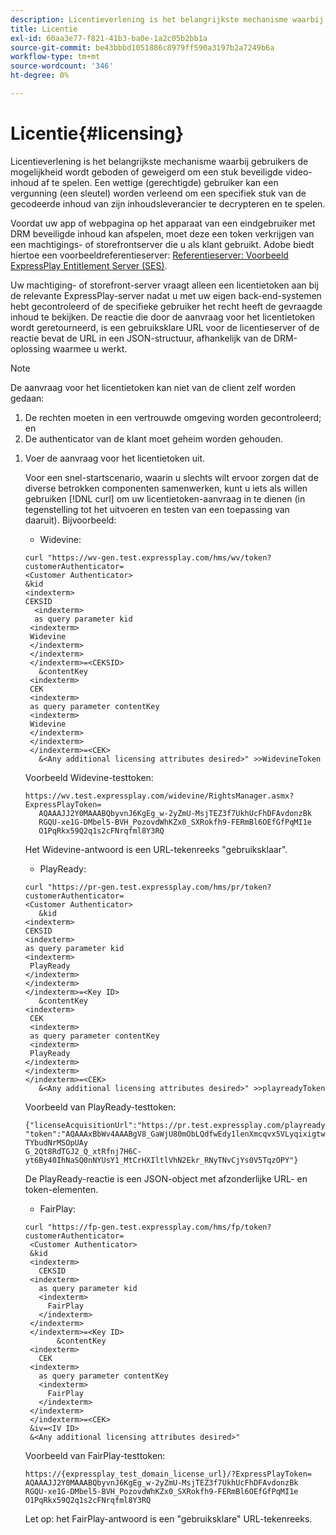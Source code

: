 ```yaml
---
description: Licentieverlening is het belangrijkste mechanisme waarbij gebruikers de mogelijkheid wordt geboden of geweigerd om een stuk beveiligde video-inhoud af te spelen. Een wettige (gerechtigde) gebruiker kan een vergunning (een sleutel) worden verleend om een specifiek stuk van de gecodeerde inhoud van zijn inhoudsleverancier te decrypteren en te spelen.
title: Licentie
exl-id: 60aa3e77-f821-41b3-ba0e-1a2c05b2bb1a
source-git-commit: be43bbbd1051886c8979ff590a3197b2a7249b6a
workflow-type: tm+mt
source-wordcount: '346'
ht-degree: 0%

---
```


# Licentie{#licensing}

Licentieverlening is het belangrijkste mechanisme waarbij gebruikers de mogelijkheid wordt geboden of geweigerd om een stuk beveiligde video-inhoud af te spelen. Een wettige (gerechtigde) gebruiker kan een vergunning (een sleutel) worden verleend om een specifiek stuk van de gecodeerde inhoud van zijn inhoudsleverancier te decrypteren en te spelen.

Voordat uw app of webpagina op het apparaat van een eindgebruiker met DRM beveiligde inhoud kan afspelen, moet deze een token verkrijgen van een machtigings- of storefrontserver die u als klant gebruikt. Adobe biedt hiertoe een voorbeeldreferentieserver: [Referentieserver: Voorbeeld ExpressPlay Entitlement Server (SES)](../../multi-drm-workflows/feature-topics/sees-reference-server.md).

Uw machtiging- of storefront-server vraagt alleen een licentietoken aan bij de relevante ExpressPlay-server nadat u met uw eigen back-end-systemen hebt gecontroleerd of de specifieke gebruiker het recht heeft de gevraagde inhoud te bekijken. De reactie die door de aanvraag voor het licentietoken wordt geretourneerd, is een gebruiksklare URL voor de licentieserver of de reactie bevat de URL in een JSON-structuur, afhankelijk van de DRM-oplossing waarmee u werkt.

>[!NOTE]
>
>De aanvraag voor het licentietoken kan niet van de client zelf worden gedaan:
>1. De rechten moeten in een vertrouwde omgeving worden gecontroleerd; en
>1. De authenticator van de klant moet geheim worden gehouden.


1. Voer de aanvraag voor het licentietoken uit.

   Voor een snel-startscenario, waarin u slechts wilt ervoor zorgen dat de diverse betrokken componenten samenwerken, kunt u iets als willen gebruiken [!DNL curl] om uw licentietoken-aanvraag in te dienen (in tegenstelling tot het uitvoeren en testen van een toepassing van daaruit). Bijvoorbeeld:

   * Widevine:

   ```
   curl "https://wv-gen.test.expressplay.com/hms/wv/token?customerAuthenticator= 
   <Customer Authenticator> 
   &kid 
   <indexterm>
   CEKSID 
     <indexterm>
     as query parameter kid 
    <indexterm>
    Widevine 
    </indexterm> 
    </indexterm> 
    </indexterm>=<CEKSID> 
      &contentKey 
    <indexterm>
    CEK 
    <indexterm>
    as query parameter contentKey 
    <indexterm>
    Widevine 
    </indexterm> 
    </indexterm> 
    </indexterm>=<CEK> 
      &<Any additional licensing attributes desired>" >>WidevineToken 
   ```

   Voorbeeld Widevine-testtoken:

   ```
   https://wv.test.expressplay.com/widevine/RightsManager.asmx?ExpressPlayToken= 
      AQAAAJJ2Y0MAAABQbyvnJ6KgEg_w-2yZmU-MsjTEZ3f7UkhUcFhDFAvdonzBk 
      RGQU-xe1G-DMbel5-BVH_PozovdWhKZx0_SXRokfh9-FERmBl6OEfGfPqMI1e 
      O1PqRkx59Q2q1s2cFNrqfml8Y3RQ 
   ```

   Het Widevine-antwoord is een URL-tekenreeks &quot;gebruiksklaar&quot;.

   * PlayReady:

   ```
   curl "https://pr-gen.test.expressplay.com/hms/pr/token?customerAuthenticator= 
   <Customer Authenticator> 
      &kid 
   <indexterm>
   CEKSID 
   <indexterm>
   as query parameter kid 
   <indexterm>
    PlayReady 
   </indexterm> 
   </indexterm> 
   </indexterm>=<Key ID> 
      &contentKey 
   <indexterm>
    CEK 
    <indexterm>
    as query parameter contentKey 
    <indexterm>
    PlayReady 
   </indexterm> 
   </indexterm> 
   </indexterm>=<CEK> 
      &<Any additional licensing attributes desired>" >>playreadyToken
   ```

   Voorbeeld van PlayReady-testtoken:

   ```
   {"licenseAcquisitionUrl":"https://pr.test.expressplay.com/playready/RightsManager.asmx", 
   "token":"AQAAAxBbWv4AAABgV8_GaWjU80mObLQdfwEdy1lenXmcqvx5VLyqixigtwXLthzjPxq9QDT-TYbudNrMSOpUAy 
   G_2Qt8RdTGJ2_Q_xtRfnj7H6C-yt6By40IhNaSQ0nNYUsY1_MtCrHXIltlVhN2Ekr_RNyTNvCjYs0V5TqzOPY"} 
   ```

   De PlayReady-reactie is een JSON-object met afzonderlijke URL- en token-elementen.

   * FairPlay:

   ```
   curl "https://fp-gen.test.expressplay.com/hms/fp/token?customerAuthenticator= 
    <Customer Authenticator> 
    &kid 
    <indexterm>
      CEKSID 
    <indexterm>
      as query parameter kid 
      <indexterm>
        FairPlay 
      </indexterm> 
    </indexterm> 
    </indexterm>=<Key ID> 
          &contentKey 
    <indexterm>
      CEK 
    <indexterm>
      as query parameter contentKey 
      <indexterm>
        FairPlay 
      </indexterm> 
    </indexterm> 
    </indexterm>=<CEK> 
    &iv=<IV ID> 
    &<Any additional licensing attributes desired>"
   ```

   Voorbeeld van FairPlay-testtoken:

   ```
   https://{expressplay_test_domain_license_url}/?ExpressPlayToken= 
   AQAAAJJ2Y0MAAABQbyvnJ6KgEg_w-2yZmU-MsjTEZ3f7UkhUcFhDFAvdonzBk 
   RGQU-xe1G-DMbel5-BVH_PozovdWhKZx0_SXRokfh9-FERmBl6OEfGfPqMI1e 
   O1PqRkx59Q2q1s2cFNrqfml8Y3RQ
   ```

   Let op: het FairPlay-antwoord is een &quot;gebruiksklare&quot; URL-tekenreeks.

